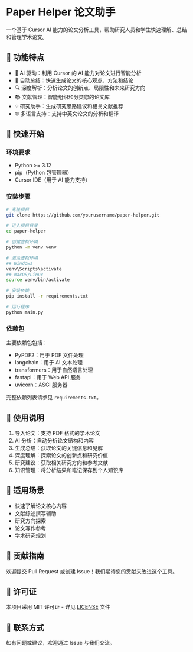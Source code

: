 # Paper Helper 论文助手

一个基于 Cursor AI 能力的论文分析工具，帮助研究人员和学生快速理解、总结和管理学术论文。

## 🌟 功能特点

- 🤖 AI 驱动：利用 Cursor 的 AI 能力对论文进行智能分析
- 📝 自动总结：快速生成论文的核心观点、方法和结论
- 🔍 深度解析：分析论文的创新点、局限性和未来研究方向
- 📚 文献管理：智能组织和分类您的论文库
- 💡 研究助手：生成研究思路建议和相关文献推荐
- 🌐 多语言支持：支持中英文论文的分析和翻译

## 🚀 快速开始

### 环境要求

- Python >= 3.12
- pip（Python 包管理器）
- Cursor IDE（用于 AI 能力支持）

### 安装步骤

```bash
# 克隆项目
git clone https://github.com/yourusername/paper-helper.git

# 进入项目目录
cd paper-helper

# 创建虚拟环境
python -m venv venv

# 激活虚拟环境
## Windows
venv\Scripts\activate
## macOS/Linux
source venv/bin/activate

# 安装依赖
pip install -r requirements.txt

# 运行程序
python main.py
```

### 依赖包

主要依赖包包括：
- PyPDF2：用于 PDF 文件处理
- langchain：用于 AI 文本处理
- transformers：用于自然语言处理
- fastapi：用于 Web API 服务
- uvicorn：ASGI 服务器

完整依赖列表请参见 `requirements.txt`。

## 📖 使用说明

1. 导入论文：支持 PDF 格式的学术论文
2. AI 分析：自动分析论文结构和内容
3. 生成总结：获取论文的关键信息和见解
4. 深度理解：探索论文的创新点和研究价值
5. 研究建议：获取相关研究方向和参考文献
6. 知识管理：将分析结果和笔记保存到个人知识库

## 🎯 适用场景

- 快速了解论文核心内容
- 文献综述撰写辅助
- 研究方向探索
- 论文写作参考
- 学术研究规划

## 🤝 贡献指南

欢迎提交 Pull Request 或创建 Issue！我们期待您的贡献来改进这个工具。

## 📄 许可证

本项目采用 MIT 许可证 - 详见 [LICENSE](LICENSE) 文件

## 👥 联系方式

如有问题或建议，欢迎通过 Issue 与我们交流。 